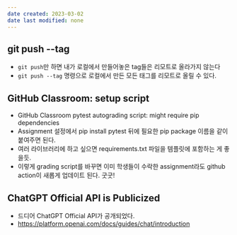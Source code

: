 ```yaml
---
date created: 2023-03-02
date last modified: none
---
```



## git push --tag
* `git push`만 하면 내가 로컬에서 만들어놓은 tag들은 리모트로 올라가지 않는다
* `git push --tag` 명령으로 로컬에서 만든 모든 태그를 리모트로 올릴 수 있다.


## GitHub Classroom: setup script
* GitHub Classroom pytest autograding script: might require pip dependencies
* Assignment 설정에서 pip install pytest 뒤에 필요한 pip package 이름을 같이 붙여주면 된다.
* 여러 라이브러리에 하고 싶으면 requirements.txt 파일을 템플릿에 포함하는 게 좋을듯.
* 이렇게 grading script를 바꾸면 이미 학생들이 수락한 assignment라도 github action이 새롭게 업데이트 된다. 굿굿!


## ChatGPT Official API is Publicized
* 드디어 ChatGPT Official API가 공개되었다.
* https://platform.openai.com/docs/guides/chat/introduction